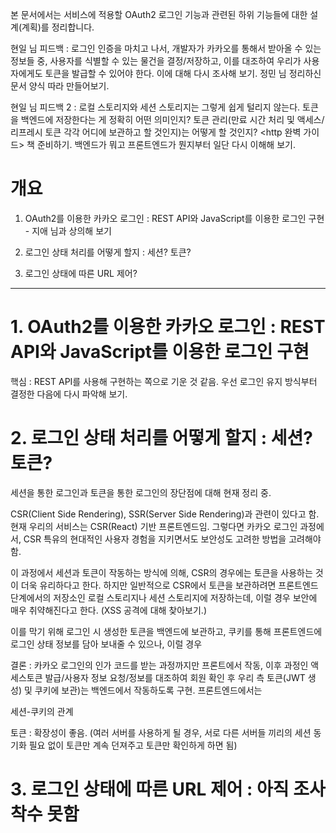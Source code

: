 본 문서에서는 서비스에 적용할 OAuth2 로그인 기능과 관련된 하위 기능들에 대한 설계(계획)를 정리합니다.

현일 님 피드백 : 로그인 인증을 마치고 나서, 개발자가 카카오를 통해서 받아올 수 있는 정보들 중, 사용자를 식별할 수 있는 물건을 결정/저장하고, 이를 대조하여 우리가 사용자에게도 토큰을 발급할 수 있어야 한다. 이에 대해 다시 조사해 보기. 정민 님 정리하신 문서 양식 따라 만들어보기.

현일 님 피드백 2 : 로컬 스토리지와 세션 스토리지는 그렇게 쉽게 털리지 않는다. 토큰을 백엔드에 저장한다는 게 정확히 어떤 의미인지? 토큰 관리(만료 시간 처리 및 액세스/리프레시 토큰 각각 어디에 보관하고 할 것인지)는 어떻게 할 것인지? <http 완벽 가이드> 책 준비하기. 백엔드가 뭐고 프론트엔드가 뭔지부터 일단 다시 이해해 보기.

# 개요

1. OAuth2를 이용한 카카오 로그인 : REST API와 JavaScript를 이용한 로그인 구현 - 지애 님과 상의해 보기

2. 로그인 상태 처리를 어떻게 할지 : 세션? 토큰?

3. 로그인 상태에 따른 URL 제어?

---

# 1. OAuth2를 이용한 카카오 로그인 : REST API와 JavaScript를 이용한 로그인 구현

핵심 : REST API를 사용해 구현하는 쪽으로 기운 것 같음. 우선 로그인 유지 방식부터 결정한 다음에 다시 파악해 보기.

# 2. 로그인 상태 처리를 어떻게 할지 : 세션? 토큰?

세션을 통한 로그인과 토큰을 통한 로그인의 장단점에 대해 현재 정리 중.

CSR(Client Side Rendering), SSR(Server Side Rendering)과 관련이 있다고 함. 현재 우리의 서비스는 CSR(React) 기반 프론트엔드임. 그렇다면 카카오 로그인 과정에서, CSR 특유의 현대적인 사용자 경험을 지키면서도 보안성도 고려한 방법을 고려해야 함.

이 과정에서 세션과 토큰이 작동하는 방식에 의해, CSR의 경우에는 토큰을 사용하는 것이 더욱 유리하다고 한다. 하지만 일반적으로 CSR에서 토큰을 보관하려면 프론트엔드 단계에서의 저장소인 로컬 스토리지나 세션 스토리지에 저장하는데, 이럴 경우 보안에 매우 취약해진다고 한다. (XSS 공격에 대해 찾아보기.)

이를 막기 위해 로그인 시 생성한 토큰을 백엔드에 보관하고, 쿠키를 통해 프론트엔드에 로그인 상태 정보를 담아 보내줄 수 있으나, 이럴 경우 

결론 : 카카오 로그인의 인가 코드를 받는 과정까지만 프론트에서 작동, 이후 과정인 액세스토큰 발급/사용자 정보 요청/정보를 대조하여 회원 확인 후 우리 측 토큰(JWT 생성) 및 쿠키에 보관)는 백엔드에서 작동하도록 구현. 프론트엔드에서는 

세션-쿠키의 관계

토큰 : 확장성이 좋음. (여러 서버를 사용하게 될 경우, 서로 다른 서버들 끼리의 세션 동기화 필요 없이 토큰만 계속 던져주고 토큰만 확인하게 하면 됨)

# 3. 로그인 상태에 따른 URL 제어 : 아직 조사 착수 못함
